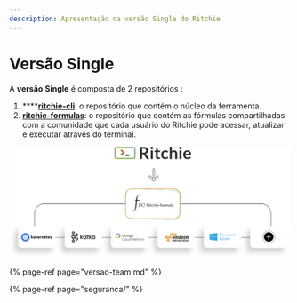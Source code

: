 ```yaml
---
description: Apresentação da versão Single do Ritchie
---
```


# Versão Single

A **versão** **Single** é composta de 2 repositórios :

1. \*\*\*\*[**ritchie-cli**](https://github.com/ZupIT/ritchie-cli): o repositório que contém o núcleo da ferramenta. 
2. [**ritchie-formulas**](https://github.com/ZupIT/ritchie-formulas): o repositório que contém as fórmulas compartilhadas com a comunidade que cada usuário do Ritchie pode acessar, atualizar e executar através do terminal.



![](../../.gitbook/assets/single-ritchie.png)



{% page-ref page="versao-team.md" %}

{% page-ref page="seguranca/" %}

